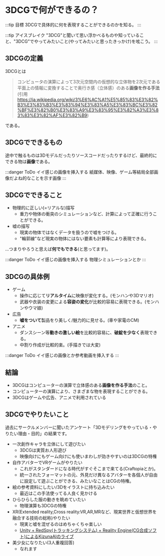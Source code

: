 # 3DCGで何ができるの？

:::tip 目標
3DCGで具体的に何を表現することができるのかを知る。
:::

:::tip アイスブレイク
"3DCG"と聞いて思い浮かべるものや知っていること、"3DCG"でやってみたいこと(やってみたいと思ったきっかけ)を呟こう。
:::

## 3DCGの定義

3DCGとは

> コンピュータの演算によって3次元空間内の仮想的な立体物を2次元である平面上の情報に変換することで奥行き感（立体感）のある**画像を作る手法**<br>
> (引用<https://ja.wikipedia.org/wiki/3%E6%AC%A1%E5%85%83%E3%82%B3%E3%83%B3%E3%83%94%E3%83%A5%E3%83%BC%E3%82%BF%E3%82%B0%E3%83%A9%E3%83%95%E3%82%A3%E3%83%83%E3%82%AF%E3%82%B9>)

である。

## 3DCGでできるもの

途中で触るものは3Dモデルだったりソースコードだったりするけど、最終的にできる物は**画像**である。

:::danger ToDo
イイ感じの画像を挿入する
紙媒体、映像、ゲーム等結局全部画像だよね的なことを示す画像
:::

## 3DCGでできること

- 物理的に正しい(=リアルな)描写
  - 重力や物体の衝突のシミュレーションなど、計算によって正確に行うことができる。
- 嘘の描写
  - 現実の物体ではなくデータを扱うので嘘をつける。
  - "輪郭線"など現実の物体にはない要素も計算等により表現できる。

...つまりやろうと思えば**何でもできる**(と思ってます)。

:::danger ToDo
イイ感じの画像を挿入する
物理シミュレーションとか
:::

## 3DCGの具体例

- ゲーム
  - 操作に応じて**リアルタイム**に映像が変化する。(モンハンや3Dマリオ)
  - 武器や衣装の変更による**容姿の変化**が比較的容易に表現できる。(モンハンやウマ娘)
- 広告
  - **嘘をついて**製品をり美しく/魅力的に見せる。(車や家電のCM)
- アニメ
  - ダンスシーン等**動きの激しい絵**を比較的容易に、**破綻を少なく**表現できる。
  - 中割り作成が比較的楽。(手描きでは大変)

:::danger ToDo
イイ感じの画像とか参考動画を挿入する
:::

## 結論

- 3DCGはコンピューターの演算で立体感のある**画像を作る手法**のこと。
- コンピューターの演算により、さまざまな物を表現することができる。
- 3DCGはゲームや広告、アニメで利用されている

## 3DCGでやりたいこと

過去にサークルメンバーに聞いたアンケート「3Dモデリングをやっている・やりたい理由・目的」の結果です。

- 一次創作キャラを立体にして遊びたい
  - 3DCGは実質お人形遊び
  - 映像向けにもゲーム向けにも使いまわしが効きやすいのは3DCGの特権
- 自作アバターでVRゲームがやりたい
  - これがスタンダードになる時代がすぐそこまで来てる(Craftopiaとか)。
  - 統一されたフォーマットの元、外見だけ異なるアバターを各個人が自由に設定して遊ぶことができる、みたいなことはCGの特権。
- 絵の参考資料にしたい/3Dをイラストに持ち込みたい
  - 最近はこの手法使ってる人良く見かける
- ひらひらした服の動きを眺めていたい
  - 物理演算も3DCGの特権
- XR(Extended reality,Cross reality:VR,AR,MRなど、現実世界と仮想世界を融合する技術の総称)やりたい
  - 現実と嘘を混ぜるのはめちゃくちゃ楽しい
  - [Unity + RedSpy(トラッキングシステム) + Reality Engine(CG合成ソフト)によるKizunaAIのライブ](https://2020hello.world/)
- 美少女になりたい(3人重複回答)
  - なれます

